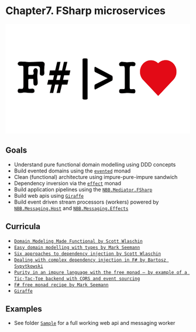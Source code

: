 # Chapter7. FSharp microservices

<img src="logo.png" height="300" />

## Goals
- Understand pure functional domain modelling using DDD concepts
- Build evented domains using the [`evented`](https://github.com/osstotalsoft/nbb/tree/master/src/Core/NBB.Core.Evented.FSharp#README.md) monad
- Clean (functional) architecture using impure-pure-impure sandwich
- Dependency inversion via the [`effect`](https://github.com/osstotalsoft/nbb/tree/master/src/Core/NBB.Core.Effects.FSharp#README.md) monad
- Build application pipelines using the [`NBB.Mediator.FSharp`](https://github.com/osstotalsoft/nbb/tree/master/src/Application/NBB.Application.Mediator.FSharp#README.md)
- Build web apis using [`Giraffe`](https://github.com/giraffe-fsharp/Giraffe)
- Build event driven stream processors (workers) powered by [`NBB.Messaging.Host`](https://github.com/osstotalsoft/nbb/tree/master/src/Messaging/NBB.Messaging.Host#README.md) and [`NBB.Messaging.Effects`](https://github.com/osstotalsoft/nbb/tree/master/src/Messaging/NBB.Messaging.Effects#README.md)
  
## Curricula
- [`Domain Modeling Made Functional by Scott Wlaschin`](https://github.com/swlaschin/DomainModelingMadeFunctional)
- [`Easy domain modelling with types by Mark Seemann`](https://blog.ploeh.dk/2016/11/28/easy-domain-modelling-with-types/)
- [`Six approaches to dependency injection by Scott Wlaschin`](https://fsharpforfunandprofit.com/posts/dependencies/)
- [`Dealing with complex dependency injection in F# by Bartosz Sypytkowski`](https://bartoszsypytkowski.com/dealing-with-complex-dependency-injection-in-f/)
- [`Purity in an impure language with the free monad – by example of a Tic-Tac-Toe backend with CQRS and event sourcing`](http://blog.leifbattermann.de/2016/12/25/purity-in-an-impure-language-free-monad-tic-tac-toe-cqrs-event-souring/#more-1096)
- [`F# free monad recipe by Mark Seemann`](https://blog.ploeh.dk/2017/08/07/f-free-monad-recipe/)
- [`Giraffe`](https://github.com/giraffe-fsharp/Giraffe)

## Examples
- See folder [`Sample`](./Sample) for a full working web api and messaging worker

  

